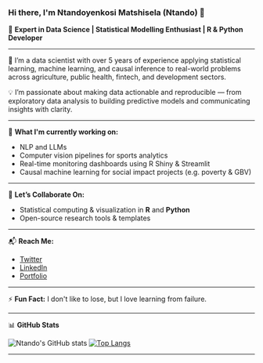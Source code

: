 ### Hi there, I'm Ntandoyenkosi Matshisela (Ntando) 👋

🚀 **Expert in Data Science | Statistical Modelling Enthusiast | R & Python Developer**

---

🔬 I’m a data scientist with over 5 years of experience applying statistical learning, machine learning, and causal inference to real-world problems across agriculture, public health, fintech, and development sectors.

💡 I’m passionate about making data actionable and reproducible — from exploratory data analysis to building predictive models and communicating insights with clarity.

---

🧠 **What I'm currently working on:**
- NLP and LLMs 
- Computer vision pipelines for sports analytics
- Real-time monitoring dashboards using R Shiny & Streamlit
- Causal machine learning for social impact projects (e.g. poverty & GBV)

---

🤝 **Let’s Collaborate On:**
- Statistical computing & visualization in **R** and **Python**
- Open-source research tools & templates

---

📬 **Reach Me:**
- [Twitter](https://twitter.com/matshisela)
- [LinkedIn](https://www.linkedin.com/in/ntandoyenkosi-matshisela-8507876a/)
- [Portfolio](https://matshiselan.netlify.app/)
---

⚡ **Fun Fact:** I don't like to lose, but I love learning from failure.

---

📊 **GitHub Stats**

![Ntando's GitHub stats](https://github-readme-stats.vercel.app/api?username=matshisela&show_icons=true&theme=dark)
[![Top Langs](https://github-readme-stats.vercel.app/api/top-langs/?username=matshisela&layout=compact&theme=dark)](https://github.com/matshisela)

---
